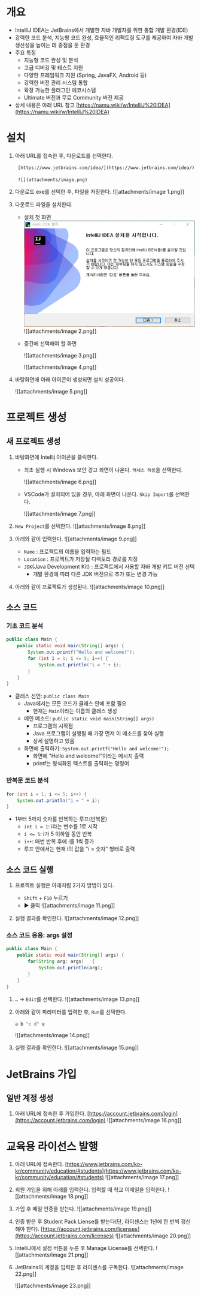 # 개요

- IntelliJ IDEA는 JetBrains에서 개발한 자바 개발자를 위한 통합 개발 환경(IDE)
- 강력한 코드 분석, 지능형 코드 완성, 효율적인 리팩토링 도구를 제공하여 자바 개발 생산성을 높이는 데 중점을 둔 환경
- 주요 특징
    - 지능형 코드 완성 및 분석
    - 고급 디버깅 및 테스트 지원
    - 다양한 프레임워크 지원 (Spring, JavaFX, Android 등)
    - 강력한 버전 관리 시스템 통합
    - 확장 가능한 플러그인 에코시스템
    - Ultimate 버전과 무료 Community 버전 제공
- 상세 내용은 아래 URL 참고
       [https://namu.wiki/w/IntelliJ%20IDEA](https://namu.wiki/w/IntelliJ%20IDEA)
    

# 설치

1. 아래 URL를 접속한 후, 다운로드를 선택한다.
		
        [https://www.jetbrains.com/idea/](https://www.jetbrains.com/idea/)
        
        ![](attachments/image.png)
           
      
    
2. 다운로드 exe를 선택한 후, 파일을 저장한다.
        ![[attachments/image 1.png]]
    
      
    
3. 다운로드 파일을 설치한다.
    - 설치 첫 화면
       ![](attachments/image%202.png)
        ![[attachments/image 2.png]]
     
    - 중간에 선택해야 할 화면
        
        ![[attachments/image 3.png]]
        
        ![[attachments/image 4.png]]
        
    
      
    
4. 바탕화면에 아래 아이콘이 생성되면 설치 성공이다.
    
    ![[attachments/image 5.png]]
    

  

# 프로젝트 생성

## 새 프로젝트 생성

1. 바탕화면에 Intellij 아이콘을 클릭한다.
    
    - 최초 실행 시 Windows 보안 경고 화면이 나온다. `액세스 허용`을 선택한다.
        
        ![[attachments/image 6.png]]
        
    - VSCode가 설치되어 있을 경우, 아래 화면이 나온다. `Skip Import`를 선택한다.
        
        ![[attachments/image 7.png]]
        
         
    
2. `New Project`를 선택한다.
    ![[attachments/image 8.png]]
    
      
    
3. 아래와 같이 입력한다.
    ![[attachments/image 9.png]]
    
    - `Name` : 프로젝트의 이름을 입력하는 필드
    - `Location` : 프로젝트가 저장될 디렉토리 경로를 지정
    - `JDK`(Java Development Kit) : 프로젝트에서 사용할 자바 개발 키트 버전 선택
        - 개발 환경에 따라 다른 JDK 버전으로 추가 또는 변경 가능
    
      
    
4. 아래와 같이 프로젝트가 생성된다.
    ![[attachments/image 10.png]]
    

  
## 소스 코드

### 기초 코드 분석
```Java
public class Main {
    public static void main(String[] args) {
        System.out.printf("Hello and welcome!");
        for (int i = 1; i <= 5; i++) {
            System.out.println("i = " + i);
        }
    }
}
```

- 클래스 선언: `public class Main`
    - Java에서는 모든 코드가 클래스 안에 포함 필요
        - 현재는 `Main`이라는 이름의 클래스 생성
    - 메인 메소드: `public static void main(String[] args)`
        - 프로그램의 시작점
        - Java 프로그램이 실행될 때 가장 먼저 이 메소드를 찾아 실행
        - 상세 설명하고 있음
    - 화면에 출력하기: `System.out.printf("Hello and welcome!");`
        - 화면에 "Hello and welcome!"이라는 메시지 출력
        - printf는 형식화된 텍스트를 출력하는 명령어

  

### 반복문 코드 분석

```Java
for (int i = 1; i <= 5; i++) {
    System.out.println("i = " + i);
}
```

- 1부터 5까지 숫자를 반복하는 루프(반복문)
    - `int i = 1`: i라는 변수를 1로 시작
    - `i <= 5`: i가 5 이하일 동안 반복
    - `i++`: 매번 반복 후에 i를 1씩 증가
    - 루프 안에서는 현재 i의 값을 "i = 숫자" 형태로 출력

## 소스 코드 실행
1. 프로젝트 실행은 아래처럼 2가지 방법이 있다.
    
    - `Shift` + `F10` 누르기
    - ▶️ 클릭
    ![[attachments/image 11.png]]
    
      
    
2. 실행 결과를 확인한다.
    ![[attachments/image 12.png]]
    

### 소스 코드 응용: args 설정
```Java
public class Main {    
	public static void main(String[] args) {        
		for(String arg: args)   {
			System.out.println(arg);        
		}    
	}
}
```

  

1. `…` → `Edit`를 선택한다.
    ![[attachments/image 13.png]]
    
      
    
2. 아래와 같이 파라미터를 입력한 후, `Run`를 선택한다.
    ```Java
    a b "c d" e
    ```
    ![[attachments/image 14.png]]
    
      
    
3. 실행 결과를 확인한다.
    ![[attachments/image 15.png]]
    

# JetBrains 가입

## 일반 계정 생성

1. 아래 URL에 접속한 후 가입한다.
    [https://account.jetbrains.com/login](https://account.jetbrains.com/login)
    ![[attachments/image 16.png]]
    

  

# 교육용 라이선스 발행

1. 아래 URL에 접속한다.
    [https://www.jetbrains.com/ko-kr/community/education/#students](https://www.jetbrains.com/ko-kr/community/education/#students)
    ![[attachments/image 17.png]]

2. 회원 가입을 위해 아래를 입력한다. 입력할 때 학교 이메일을 입력한다.
    ![[attachments/image 18.png]]
    


3. 가입 후 메일 인증을 받는다.
    ![[attachments/image 19.png]]
    
      
    
4. 인증 받은 후 Student Pack Liense를 받는다(단, 라이센스는 1년에 한 번씩 갱신해야 한다).
    [https://account.jetbrains.com/licenses](https://account.jetbrains.com/licenses)
    ![[attachments/image 20.png]]

5. IntelliJ에서 설정 버튼을 누른 후 Manage License를 선택한다.
    ![[attachments/image 21.png]]
    
6. JetBrains의 계정을 입력한 후 라이센스를 구독한다.
    ![[attachments/image 22.png]]
    
    ![[attachments/image 23.png]]
    